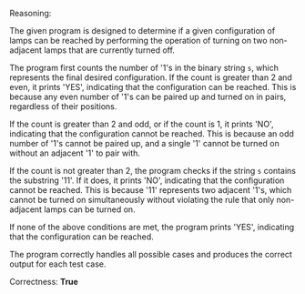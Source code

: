 Reasoning:

The given program is designed to determine if a given configuration of lamps can be reached by performing the operation of turning on two non-adjacent lamps that are currently turned off.

The program first counts the number of '1's in the binary string `s`, which represents the final desired configuration. If the count is greater than 2 and even, it prints 'YES', indicating that the configuration can be reached. This is because any even number of '1's can be paired up and turned on in pairs, regardless of their positions.

If the count is greater than 2 and odd, or if the count is 1, it prints 'NO', indicating that the configuration cannot be reached. This is because an odd number of '1's cannot be paired up, and a single '1' cannot be turned on without an adjacent '1' to pair with.

If the count is not greater than 2, the program checks if the string `s` contains the substring '11'. If it does, it prints 'NO', indicating that the configuration cannot be reached. This is because '11' represents two adjacent '1's, which cannot be turned on simultaneously without violating the rule that only non-adjacent lamps can be turned on.

If none of the above conditions are met, the program prints 'YES', indicating that the configuration can be reached.

The program correctly handles all possible cases and produces the correct output for each test case.

Correctness: **True**